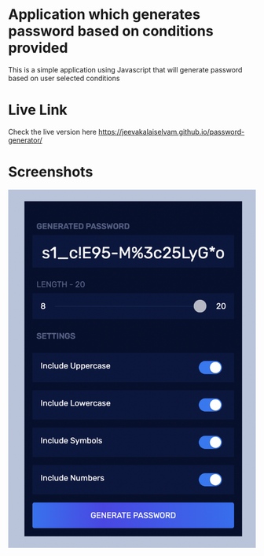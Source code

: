# Application which generates password based on conditions provided

This is a simple application using Javascript that will generate password based on user selected conditions

# Live Link

Check the live version here <https://jeevakalaiselvam.github.io/password-generator/>

# Screenshots

![Scrrenshot](screens/screen1.png)
